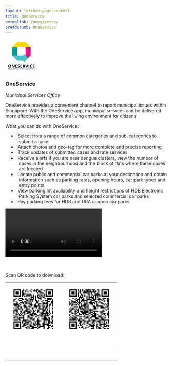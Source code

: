 ```yaml
---
layout: leftnav-page-content
title: OneService
permalink: /oneservice/
breadcrumb: OneService
---
```


<img src="/images/logos/logo-oneservice.png" alt="OneService" style="width:100px;">
<h3>OneService</h3><i>Municipal Services Office</i>

OneService provides a convenient channel to report municipal issues within Singapore. With the OneService app, municipal services can be delivered more effectively to improve the living environment for citizens.
<p/><p/>
What you can do with OneService:
<ul style="list-style-type:disc;list-style-position:inside;text-indent:-1.7em;padding-left:3em;">
	<li>Select from a range of common categories and sub-categories to submit a case</li>
	<li>Attach photos and geo-tag for more complete and precise reporting</li>
	<li>Track updates of submitted cases and rate services</li>
	<li>Receive alerts if you are near dengue clusters, view the number of cases in the neighbourhood and the block of flats where these cases are located</li>
	<li>Locate public and commercial car parks at your destination and obtain information such as parking rates, opening hours, car park types and entry points</li>
	<li>View parking lot availability and height restrictions of HDB Electronic Parking System car parks and selected commercial car parks</li>
	<li>Pay parking fees for HDB and URA coupon car parks</li>
</ul>

<video controls autoplay>
	<source type="video/mp4" src="/videos/OneService.mp4" />
	Sorry, your browser doesn't support embedded videos.			
</video>

<br/><p/>
Scan QR code to download:
<br/><p/>

<table width="100%">
	<tbody>
		<tr padding="1px">
			<td style="text-align:center"><img src="/images/qr-codes/qr-ios-oneservice.png" alt="ios oneservice app" style="width:150px;padding:5px;"></td>
			<td style="text-align:center"><img src="/images/qr-codes/qr-android-oneservice.png" alt="android oneservice app" style="width:150px;padding:5px;"></td>
		</tr>
		<tr padding="1px">
			<td style="text-align:center"><img src="/images/AppStore@3x.png" alt="ios app store" style="width:150px;padding:5px;"></td>
			<td style="text-align:center"><img src="/images/PlayStore@3x-300x107.png" alt="android play store" style="width:150px;padding:5px;"></td>
		</tr>
	</tbody>
</table>